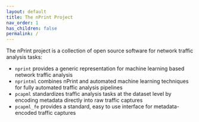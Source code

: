 ```yaml
---
layout: default
title: The nPrint Project
nav_order: 1
has_children: false
permalink: /
---
```


<!-- # The nPrint Project -->

The nPrint project is a collection of open source software for network traffic analysis tasks:

- `nprint` provides a generic representation for machine learning based network traffic analysis
- `nprintml` combines nPrint and automated machine learning techniques for fully automated traffic analysis pipelines
- `pcapml` standardizes traffic analysis tasks at the dataset level by encoding metadata directly into raw traffic captures
- `pcapml_fe` provides a standard, easy to use interface for metadata-encoded traffic captures
